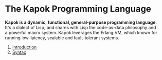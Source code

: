 The Kapok Programming Language
==========

**Kapok is a dynamic, functional, general-purpose programming language**. It's a dialect of Lisp, and shares with Lisp the code-as-data philosophy and a powerful macro system. Kapok leverages the Erlang VM, which known for running low-latency, scalable and fault-tolerant systems.

1. [Introduction](./introduction.md)
1. [Syntax](./syntax.md)
